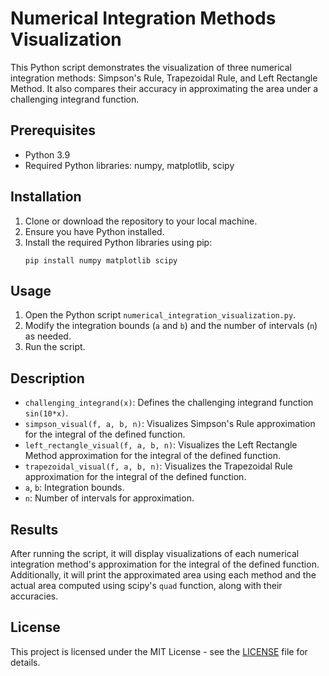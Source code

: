 # Numerical Integration Methods Visualization

This Python script demonstrates the visualization of three numerical integration methods: Simpson's Rule, Trapezoidal Rule, and Left Rectangle Method. It also compares their accuracy in approximating the area under a challenging integrand function.

## Prerequisites
- Python 3.9
- Required Python libraries: numpy, matplotlib, scipy

## Installation
1. Clone or download the repository to your local machine.
2. Ensure you have Python installed.
3. Install the required Python libraries using pip:
    ```
    pip install numpy matplotlib scipy
    ```

## Usage
1. Open the Python script `numerical_integration_visualization.py`.
2. Modify the integration bounds (`a` and `b`) and the number of intervals (`n`) as needed.
3. Run the script.

## Description
- `challenging_integrand(x)`: Defines the challenging integrand function `sin(10*x)`.
- `simpson_visual(f, a, b, n)`: Visualizes Simpson's Rule approximation for the integral of the defined function.
- `left_rectangle_visual(f, a, b, n)`: Visualizes the Left Rectangle Method approximation for the integral of the defined function.
- `trapezoidal_visual(f, a, b, n)`: Visualizes the Trapezoidal Rule approximation for the integral of the defined function.
- `a`, `b`: Integration bounds.
- `n`: Number of intervals for approximation.

## Results
After running the script, it will display visualizations of each numerical integration method's approximation for the integral of the defined function. Additionally, it will print the approximated area using each method and the actual area computed using scipy's `quad` function, along with their accuracies.

## License
This project is licensed under the MIT License - see the [LICENSE](LICENSE) file for details.
